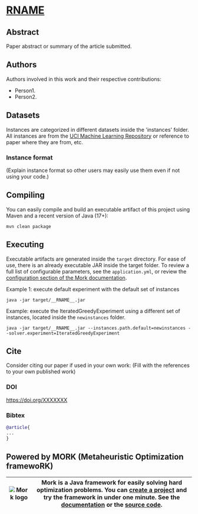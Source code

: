 # [__RNAME__](https://doi.org/XXXXX)

## Abstract
Paper abstract or summary of the article submitted.

## Authors
Authors involved in this work and their respective contributions:
- Person1.
- Person2.
## Datasets

Instances are categorized in different datasets inside the 'instances' folder. All instances are from the [UCI Machine Learning Repository](https://archive.ics.uci.edu/ml/index.php) or reference to paper where they are from, etc.

### Instance format

(Explain instance format so other users may easily use them even if not using your code.)


## Compiling

You can easily compile and build an executable artifact of this project using Maven and a recent version of Java (17+):
```text
mvn clean package
```

## Executing

Executable artifacts are generated inside the `target` directory. For ease of use, there is an already executable JAR inside the target folder.
To review a full list of configurable parameters, see the `application.yml`, or review the [configuration section of the Mork documentation](https://docs.mork-optimization.com/en/latest/features/config/).

Example 1: execute default experiment with the default set of instances
```text
java -jar target/__RNAME__.jar 
```

Example: execute the IteratedGreedyExperiment using a different set of instances, located inside the `newinstances` folder.
```
java -jar target/__RNAME__.jar --instances.path.default=newinstances --solver.experiment=IteratedGreedyExperiment
```

## Cite

Consider citing our paper if used in your own work:
(Fill with the references to your own published work)

### DOI
https://doi.org/XXXXXXX

### Bibtex
```bibtex
@article{
...
}
```

## Powered by MORK (Metaheuristic Optimization framewoRK)
| ![Mork logo](https://user-images.githubusercontent.com/55482385/233611563-4f5c91f2-af36-4437-a4b5-572b6655487a.svg) | Mork is a Java framework for easily solving hard optimization problems. You can [create a project](https://generator.mork-optimization.com/) and try the framework in under one minute. See the [documentation](https://docs.mork-optimization.com/en/latest/) or the [source code](https://github.com/mork-optimization/mork). |
|--|--|
